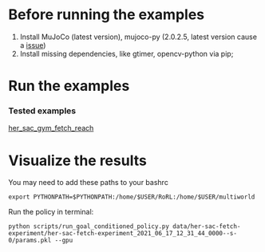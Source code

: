 # Before running the examples

1. Install MuJoCo (latest version), mujoco-py (2.0.2.5, latest version cause a [issue](https://github.com/openai/mujoco-py/issues/607))
2. Install missing dependencies, like gtimer, opencv-python via pip;

# Run the examples

### Tested examples

[her_sac_gym_fetch_reach](examples/her/her_sac_gym_fetch_reach.py)

# Visualize the results

You may need to add these paths to your bashrc

```shell
export PYTHONPATH=$PYTHONPATH:/home/$USER/RoRL:/home/$USER/multiworld
```

Run the policy in terminal:

```shell
python scripts/run_goal_conditioned_policy.py data/her-sac-fetch-experiment/her-sac-fetch-experiment_2021_06_17_12_31_44_0000--s-0/params.pkl --gpu
```

